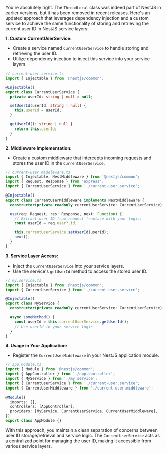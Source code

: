 You're absolutely right. The `ThreadLocal` class was indeed part of NestJS in earlier versions, but it has been removed in recent releases. Here's an updated approach that leverages dependency injection and a custom service to achieve the same functionality of storing and retrieving the current user ID in NestJS service layers:

**1. Custom CurrentUserService:**

- Create a service named `CurrentUserService` to handle storing and retrieving the user ID.
- Utilize dependency injection to inject this service into your service layers.

```typescript
// current-user.service.ts
import { Injectable } from '@nestjs/common';

@Injectable()
export class CurrentUserService {
  private userId: string | null = null;

  setUserId(userId: string | null) {
    this.userId = userId;
  }

  getUserId(): string | null {
    return this.userId;
  }
}
```

**2. Middleware Implementation:**

- Create a custom middleware that intercepts incoming requests and stores the user ID in the `CurrentUserService`.

```typescript
// current-user.middleware.ts
import { Injectable, NestMiddleware } from '@nestjs/common';
import { Request, Response } from 'express';
import { CurrentUserService } from './current-user.service';

@Injectable()
export class CurrentUserMiddleware implements NestMiddleware {
  constructor(private readonly currentUserService: CurrentUserService) {}

  use(req: Request, res: Response, next: Function) {
    // Extract user ID from request (replace with your logic)
    const userId = req.user?.id;

    this.currentUserService.setUserId(userId);
    next();
  }
}
```

**3. Service Layer Access:**

- Inject the `CurrentUserService` into your service layers.
- Use the service's `getUserId` method to access the stored user ID.

```typescript
// my.service.ts
import { Injectable } from '@nestjs/common';
import { CurrentUserService } from './current-user.service';

@Injectable()
export class MyService {
  constructor(private readonly currentUserService: CurrentUserService) {}

  async someMethod() {
    const userId = this.currentUserService.getUserId();
    // Use userId in your service logic
  }
}
```

**4. Usage in Your Application:**

- Register the `CurrentUserMiddleware` in your NestJS application module.

```typescript
// app.module.ts
import { Module } from '@nestjs/common';
import { AppController } from './app.controller';
import { MyService } from './my.service';
import { CurrentUserService } from './current-user.service';
import { CurrentUserMiddleware } from './current-user.middleware';

@Module({
  imports: [],
  controllers: [AppController],
  providers: [MyService, CurrentUserService, CurrentUserMiddleware],
})
export class AppModule {}
```

With this approach, you maintain a clean separation of concerns between user ID storage/retrieval and service logic. The `CurrentUserService` acts as a centralized point for managing the user ID, making it accessible from various service layers.

